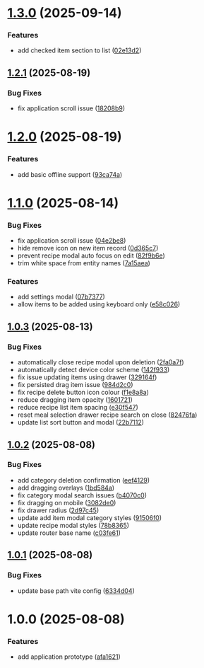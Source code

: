 # [1.3.0](https://github.com/ollyrowe/shopping-list/compare/v1.2.1...v1.3.0) (2025-09-14)


### Features

* add checked item section to list ([02e13d2](https://github.com/ollyrowe/shopping-list/commit/02e13d24fb2711df0e546db834fb31b2a503a256))

## [1.2.1](https://github.com/ollyrowe/shopping-list/compare/v1.2.0...v1.2.1) (2025-08-19)


### Bug Fixes

* fix application scroll issue ([18208b9](https://github.com/ollyrowe/shopping-list/commit/18208b9f5ea50dcf8764359ba6ef28d80ebd46fc))

# [1.2.0](https://github.com/ollyrowe/shopping-list/compare/v1.1.0...v1.2.0) (2025-08-19)


### Features

* add basic offline support ([93ca74a](https://github.com/ollyrowe/shopping-list/commit/93ca74a969fd12b67bc859c682caa5478571f498))

# [1.1.0](https://github.com/ollyrowe/shopping-list/compare/v1.0.3...v1.1.0) (2025-08-14)


### Bug Fixes

* fix application scroll issue ([04e2be8](https://github.com/ollyrowe/shopping-list/commit/04e2be89def3a22c596ac147a4b4138fd39282f5))
* hide remove icon on new item record ([0d365c7](https://github.com/ollyrowe/shopping-list/commit/0d365c7a22fb7b4923be7861eb3d1e1712180eae))
* prevent recipe modal auto focus on edit ([82f9b6e](https://github.com/ollyrowe/shopping-list/commit/82f9b6e5afb764ae239d4168a8325b82ce2d6d84))
* trim white space from entity names ([7a15aea](https://github.com/ollyrowe/shopping-list/commit/7a15aea4e49b8a742e4becb6956da5f1debf3f8b))


### Features

* add settings modal ([07b7377](https://github.com/ollyrowe/shopping-list/commit/07b7377f7dd2c56ed8f85fd520ef2fdda3d66fc5))
* allow items to be added using keyboard only ([e58c026](https://github.com/ollyrowe/shopping-list/commit/e58c026ea7bb4dae61292f3c19ab7db82d1270d3))

## [1.0.3](https://github.com/ollyrowe/shopping-list/compare/v1.0.2...v1.0.3) (2025-08-13)


### Bug Fixes

* automatically close recipe modal upon deletion ([2fa0a7f](https://github.com/ollyrowe/shopping-list/commit/2fa0a7f72c59a4519ad30c65625838f6ac70ea6e))
* automatically detect device color scheme ([142f933](https://github.com/ollyrowe/shopping-list/commit/142f933d245d600ce87867c5b5bf18a42d3843e5))
* fix issue updating items using drawer ([329164f](https://github.com/ollyrowe/shopping-list/commit/329164f3476e02852b93ea43b4798a024d7b814e))
* fix persisted drag item issue ([984d2c0](https://github.com/ollyrowe/shopping-list/commit/984d2c00f24919eef9dbb18d8d1d33563a911997))
* fix recipe delete button icon colour ([f1e8a8a](https://github.com/ollyrowe/shopping-list/commit/f1e8a8a01cff2d0fc09c179b655ddabf2be514b2))
* reduce dragging item opacity ([1601721](https://github.com/ollyrowe/shopping-list/commit/160172175775058fef5411dad7443a3883d55523))
* reduce recipe list item spacing ([e30f547](https://github.com/ollyrowe/shopping-list/commit/e30f547e6ee7d7d3addc18ad00a6e37834a01dac))
* reset meal selection drawer recipe search on close ([82476fa](https://github.com/ollyrowe/shopping-list/commit/82476fa6a928a43572bc85894fadf7a4f6ede679))
* update list sort button and modal ([22b7112](https://github.com/ollyrowe/shopping-list/commit/22b71128d5a748b50d5489266967d4e99fc15484))

## [1.0.2](https://github.com/ollyrowe/shopping-list/compare/v1.0.1...v1.0.2) (2025-08-08)


### Bug Fixes

* add category deletion confirmation ([eef4129](https://github.com/ollyrowe/shopping-list/commit/eef412957ec8727d99eab62551e2141fd6eb4460))
* add dragging overlays ([1bd584a](https://github.com/ollyrowe/shopping-list/commit/1bd584a09151406aa82f26627d9ca1be52c47116))
* fix category modal search issues ([b4070c0](https://github.com/ollyrowe/shopping-list/commit/b4070c0bce3c961040dd69310dac667259d04bfd))
* fix dragging on mobile ([3082de0](https://github.com/ollyrowe/shopping-list/commit/3082de0fd9a7c32f33d50c7fcd695dd8dc76ca77))
* fix drawer radius ([2d97c45](https://github.com/ollyrowe/shopping-list/commit/2d97c45663b91669b5f2e7ee9e5a970a86df7618))
* update add item modal category styles ([91506f0](https://github.com/ollyrowe/shopping-list/commit/91506f03ea6e438396e741c93e7d1f0ab8eeb609))
* update recipe modal styles ([78b8365](https://github.com/ollyrowe/shopping-list/commit/78b836570c85dba084f40c811bf3bb8a54d20ffd))
* update router base name ([c03fe61](https://github.com/ollyrowe/shopping-list/commit/c03fe61140e329f8ba5856dcd742a9def22b7b74))

## [1.0.1](https://github.com/ollyrowe/shopping-list/compare/v1.0.0...v1.0.1) (2025-08-08)


### Bug Fixes

* update base path vite config ([6334d04](https://github.com/ollyrowe/shopping-list/commit/6334d04a4b8b68864556aa3e49d8c3333cb91a0d))

# 1.0.0 (2025-08-08)


### Features

* add application prototype ([afa1621](https://github.com/ollyrowe/shopping-list/commit/afa1621eb14aa917a3d1b8bbfeb76b521ceb9ac7))
